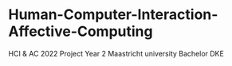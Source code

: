 # Human-Computer-Interaction-Affective-Computing
HCI & AC 2022 Project Year 2 Maastricht university Bachelor DKE
